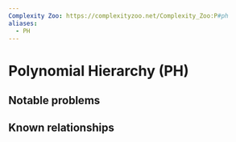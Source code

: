 ```yaml
---
Complexity Zoo: https://complexityzoo.net/Complexity_Zoo:P#ph
aliases:
  - PH
---
```

# Polynomial Hierarchy (PH)

## Notable problems

## Known relationships

